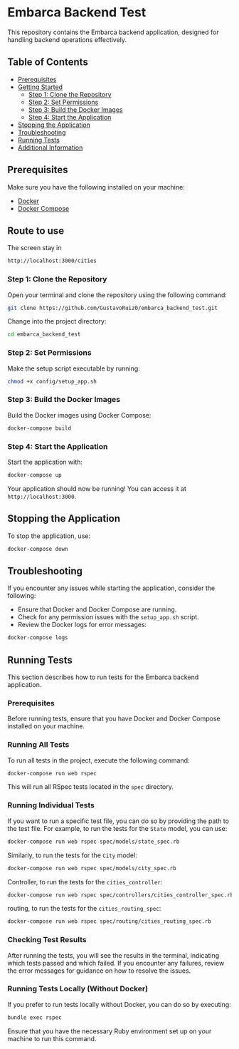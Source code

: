 
# Embarca Backend Test

This repository contains the Embarca backend application, designed for handling backend operations effectively.

## Table of Contents

- [Prerequisites](#prerequisites)
- [Getting Started](#getting-started)
  - [Step 1: Clone the Repository](#step-1-clone-the-repository)
  - [Step 2: Set Permissions](#step-2-set-permissions)
  - [Step 3: Build the Docker Images](#step-3-build-the-docker-images)
  - [Step 4: Start the Application](#step-4-start-the-application)
- [Stopping the Application](#stopping-the-application)
- [Troubleshooting](#troubleshooting)
- [Running Tests](#running-tests)
- [Additional Information](#additional-information)

## Prerequisites

Make sure you have the following installed on your machine:

- [Docker](https://docs.docker.com/get-docker/)
- [Docker Compose](https://docs.docker.com/compose/install/)

## Route to use
The screen stay in

```bash
http://localhost:3000/cities
```

### Step 1: Clone the Repository

Open your terminal and clone the repository using the following command:

```bash
git clone https://github.com/GustavoRuiz0/embarca_backend_test.git
```

Change into the project directory:

```bash
cd embarca_backend_test
```

### Step 2: Set Permissions

Make the setup script executable by running:

```bash
chmod +x config/setup_app.sh
```

### Step 3: Build the Docker Images

Build the Docker images using Docker Compose:

```bash
docker-compose build
```

### Step 4: Start the Application

Start the application with:

```bash
docker-compose up
```

Your application should now be running! You can access it at `http://localhost:3000`.

## Stopping the Application

To stop the application, use:

```bash
docker-compose down
```

## Troubleshooting

If you encounter any issues while starting the application, consider the following:

- Ensure that Docker and Docker Compose are running.
- Check for any permission issues with the `setup_app.sh` script.
- Review the Docker logs for error messages:

```bash
docker-compose logs
```

## Running Tests

This section describes how to run tests for the Embarca backend application.

### Prerequisites

Before running tests, ensure that you have Docker and Docker Compose installed on your machine.

### Running All Tests

To run all tests in the project, execute the following command:

```bash
docker-compose run web rspec
```

This will run all RSpec tests located in the `spec` directory.

### Running Individual Tests

If you want to run a specific test file, you can do so by providing the path to the test file. For example, to run the tests for the `State` model, you can use:

```bash
docker-compose run web rspec spec/models/state_spec.rb
```

Similarly, to run the tests for the `City` model:

```bash
docker-compose run web rspec spec/models/city_spec.rb
```

Controller, to run the tests for the `cities_controller`:

```bash
docker-compose run web rspec spec/controllers/cities_controller_spec.rb
```

routing, to run the tests for the  `cities_routing_spec`:

```bash
docker-compose run web rspec spec/routing/cities_routing_spec.rb
```

### Checking Test Results

After running the tests, you will see the results in the terminal, indicating which tests passed and which failed. If you encounter any failures, review the error messages for guidance on how to resolve the issues.

### Running Tests Locally (Without Docker)

If you prefer to run tests locally without Docker, you can do so by executing:

```bash
bundle exec rspec
```

Ensure that you have the necessary Ruby environment set up on your machine to run this command.
